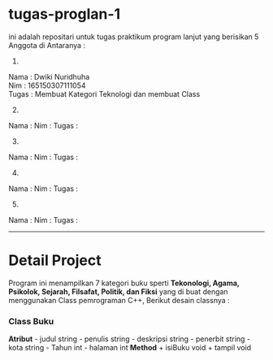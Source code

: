 # tugas-proglan-1
ini adalah repositari untuk tugas praktikum program lanjut yang berisikan 5 Anggota di Antaranya :

1.
Nama : Dwiki Nuridhuha <br>
Nim : 165150307111054 <br>
Tugas : Membuat Kategori Teknologi dan membuat Class <br>

2.
Nama : 
Nim : 
Tugas :

3.
Nama : 
Nim : 
Tugas :

4.
Nama : 
Nim : 
Tugas :

5.
Nama : 
Nim : 
Tugas :
<hr>
<h1>Detail Project</h1>
Program ini menampilkan 7 kategori buku sperti <b>Tekonologi, Agama, Psikolok, Sejarah, Filsafat, Politik, dan Fiksi</b> yang di buat dengan menggunakan Class pemrograman C++, Berikut desain classnya : <br>

<h3>Class Buku</h3>
<b>Atribut</b>
- judul string
- penulis string
- deskripsi string 
- penerbit string 
- kota string
- Tahun int
- halaman int
<b>Method</b>
+ isiBuku void
+ tampil void
